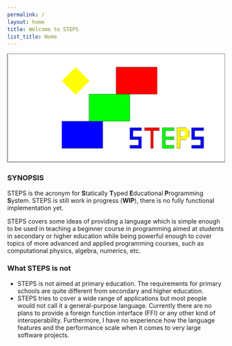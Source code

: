```yaml
---
permalink: /
layout: home
title: Welcome to STEPS
list_title: Home
---
```

![STEPS social preview image](/assets/images/social_preview.png)
### SYNOPSIS
STEPS is the acronym for **S**tatically **T**yped **E**ducational **P**rogramming **S**ystem.
STEPS is still work in progress (**WIP**), there is no fully functional implementation yet.

STEPS covers some ideas of providing a language which is simple enough to be used in teaching
a beginner course in programming aimed at students in secondary or higher education while being
powerful enough to cover topics of more advanced and applied programming courses,
such as computational physics, algebra, numerics, etc.

### What STEPS is not
- STEPS is not aimed at primary education.
  The requirements for primary schools are quite different from secondary and higher education.
- STEPS tries to cover a wide range of applications but most people would not call it a
  general-purpose language.
  Currently there are no plans to provide a foreign function interface (FFI) or any other kind of
  interoperability.
  Furthermore, I have no experience how the language features and the performance scale when it
  comes to very large software projects.

